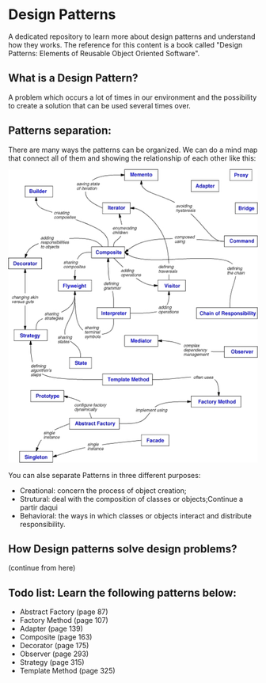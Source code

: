 # Design Patterns
A dedicated repository to learn more about design patterns and understand how they works. The reference for this content is a book called "Design Patterns: Elements of Reusable Object Oriented Software".

## What is a Design Pattern?
A problem which occurs a lot of times in our environment and the possibility to create a solution that can be used several times over.

## Patterns separation:
There are many ways the patterns can be organized. We can do a mind map that connect all of them and showing the relationship of each other like this:

![Design Patters Relationships](design-pattern-relationships.jpg)

You can alse separate Patterns in three different purposes:
- Creational: concern the process of object creation;
- Strutural: deal with the composition of classes or objects;Continue a partir daqui
- Behavioral: the ways in which classes or objects interact and distribute responsibility.

## How Design patterns solve design problems?

(continue from here)

## Todo list: Learn the following patterns below:
- Abstract Factory (page 87)
- Factory Method (page 107)
- Adapter (page 139)
- Composite (page 163)
- Decorator (page 175)
- Observer (page 293)
- Strategy (page 315)
- Template Method (page 325)
